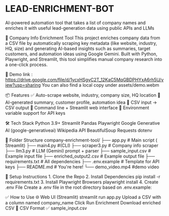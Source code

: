 # LEAD-ENRICHMENT-BOT
AI-powered automation tool that takes a list of company names and enriches it with useful lead-generation data using public APIs and LLMs


🤖 Company Info Enrichment Tool
This project enriches company data from a CSV file by automatically scraping key metadata (like website, industry, HQ, size) and generating AI-based insights such as summaries, target customers, and automation ideas using Google Gemini.
Built with Python, Playwright, and Streamlit, this tool simplifies manual company research into a one-click process.

📸 Demo
link : https://drive.google.com/file/d/1ycxHSgyC2T_12KaC5MqGBDPHYxA6rh5U/view?usp=sharing
You can also find a local copy under assets/demo.webm

📦 Features
      ✅ Auto-scrape website, industry, company size, HQ location
      🧠 AI-generated summary, customer profile, automation idea
      📂 CSV input → CSV output
      🧪 Command line + Streamlit web interface
      🔐 Environment variable support for API keys

🛠️ Tech Stack
      Python 3.9+
      Streamlit
      Pandas
      Playwright
      Google Generative AI (google-generativeai)
      Wikipedia API
      BeautifulSoup
      Requests
      dotenv

📁 Folder Structure
      company-enrichment-tool/
      ├── app.py # Main script ( Streamlit)
      ├── main4.py #(CLI)
      ├── scraper3.py # Company info scraper
      ├── llm3.py # LLM (Gemini) prompt + parser
      ├── sample_input.csv # Example input file
      ├── enriched_output2.csv # Example output file
      ├── requirements.txt # All dependencies
      ├── .env.example # Template for API keys
      ├── README.md # You're here!
      └── demo_video.mp4 #demo video


🚀 Setup Instructions
      1. Clone the Repo
      2. Install Dependencies
            pip install -r requirements.txt
      3. Install Playwright Browsers
            playwright install
      4. Create .env File
            Create a .env file in the root directory based on .env.example:


✅ How to Use
      🌐 Web UI (Streamlit)
            streamlit run app.py
            Upload a CSV with a column named company_name
            Click Run Enrichment
            Download enriched CSV
      📄 CSV Format
      ✅ sample_input.csv

